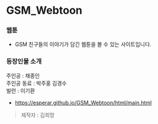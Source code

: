 # GSM_Webtoon

### 웹툰
- GSM 친구들의 이야기가 담긴 웹툰을 볼 수 있는 사이트입니다.

### 등장인물 소개
주인공 : 채종인  
주인공 동료 : 박주홍 김경수  
빌런 : 이기환  

- https://esperar.github.io/GSM_Webtoon/html/main.html
  
> 제작자 : 김희망 
